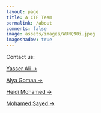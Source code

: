 ```yaml
---
layout: page
title: A CTF Team
permalink: /about
comments: false
image: assets/images/WUNQ90i.jpeg
imageshadow: true
---
```


Contact us:


<a target="_blank" href="https://www.linkedin.com/in/yasser-ali-264884143/" class="btn btn-dark"> Yasser Ali &rarr;</a>

<a target="_blank" href="https://www.linkedin.com/in/alyagomaa/" class="btn btn-dark"> Alya Gomaa &rarr;</a>

<a target="_blank" href="https://bootstrapstarter.com/bootstrap-templates/jekyll-theme-memoirs/" class="btn btn-dark"> Heidi Mohamed &rarr;</a>

<a target="_blank" href="https://www.linkedin.com/in/flex0geek/" class="btn btn-dark"> Mohamed Sayed &rarr;</a>
